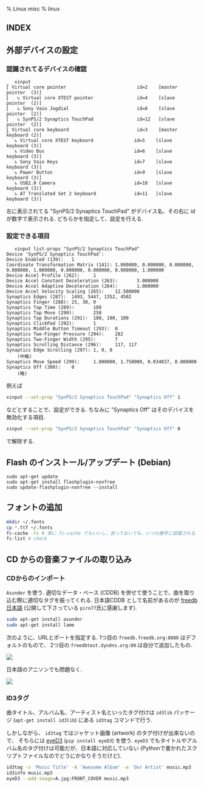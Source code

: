 % Linux misc
% linux

## INDEX

<div id=toc></div>

## 外部デバイスの設定

### 認識されてるデバイスの確認

```
   xinput
⎡ Virtual core pointer                          id=2    [master pointer  (3)]
⎜   ↳ Virtual core XTEST pointer                id=4    [slave  pointer  (2)]
⎜   ↳ Sony Vaio Jogdial                         id=8    [slave  pointer  (2)]
⎜   ↳ SynPS/2 Synaptics TouchPad                id=12   [slave  pointer  (2)]
⎣ Virtual core keyboard                         id=3    [master keyboard (2)]
   ↳ Virtual core XTEST keyboard               id=5    [slave  keyboard (3)]
   ↳ Video Bus                                 id=6    [slave  keyboard (3)]
   ↳ Sony Vaio Keys                            id=7    [slave  keyboard (3)]
   ↳ Power Button                              id=9    [slave  keyboard (3)]
   ↳ USB2.0 Camera                             id=10   [slave  keyboard (3)]
   ↳ AT Translated Set 2 keyboard              id=11   [slave  keyboard (3)]
```

左に表示されてる "SynPS/2 Synaptics TouchPad" がデバイス名、その右に id が数字で表示される.
どちらかを指定して、設定を行える.

### 設定できる項目

```
   xinput list-props "SynPS/2 Synaptics TouchPad"
Device 'SynPS/2 Synaptics TouchPad':
Device Enabled (139):   1
Coordinate Transformation Matrix (141): 1.000000, 0.000000, 0.000000, 0.000000, 1.000000, 0.000000, 0.000000, 0.000000, 1.000000
Device Accel Profile (262):     1
Device Accel Constant Deceleration (263):       3.000000
Device Accel Adaptive Deceleration (264):       1.000000
Device Accel Velocity Scaling (265):    12.500000
Synaptics Edges (287):  1493, 5447, 1352, 4502
Synaptics Finger (288): 25, 30, 0
Synaptics Tap Time (289):       180
Synaptics Tap Move (290):       258
Synaptics Tap Durations (291):  180, 100, 100
Synaptics ClickPad (292):       1
Synaptics Middle Button Timeout (293):  0
Synaptics Two-Finger Pressure (294):    282
Synaptics Two-Finger Width (295):       7
Synaptics Scrolling Distance (296):     117, 117
Synaptics Edge Scrolling (297): 1, 0, 0
    (中略)
Synaptics Move Speed (299):     1.000000, 1.750000, 0.034037, 0.000000
Synaptics Off (300):    0
    (略)
```

例えば

```bash
xinput --set-prop "SynPS/2 Synaptics TouchPad" "Synaptics Off" 1
```

などとすることで、設定ができる.
ちなみに "Synaptics Off" はそのデバイスを無効化する項目.

```bash
xinput --set-prop "SynPS/2 Synaptics TouchPad" "Synaptics Off" 0
```

で解除する.

## Flash のインストール/アップデート (Debian)

```
sudo apt-get update
sudo apt-get install flashplugin-nonfree
sudo update-flashplugin-nonfree --install
```

## フォントの追加

```bash
mkdir ~/.fonts
cp *.ttf ~/.fonts
fc-cache -fv # 単に fc-cache でもいいし、放っておいても、いつか勝手に認識される
fc-list # check
```

## CD からの音楽ファイルの取り込み

### CDからのインポート

`Asunder` を使う.
適切なデータ・ベース (CDDB) を併せて使うことで、曲を取り込む際に適切なタグを振ってくれる.
日本語CDDB として名前があるのが [freedb 日本語](http://freedbtest.dyndns.org/)
(公開して下さっている `piro77`氏に感謝します).

```bash
sudo apt-get install asunder
sudo apt-get install lame
```

次のように、URLとポートを指定する.
1つ目の `freedb.freedb.org:8880` はデフォルトのもので、
2つ目の `freedbtest.dyndns.org:80` は自分で追加したもの.

![](https://i.imgur.com/c5B0SJg.jpg)

日本語のアニソンでも問題なく.

![](https://i.imgur.com/YMIDe0Y.png)

### ID3タグ

曲タイトル、アルバム名、アーティスト名といったタグ付けは
`id3lib` パッケージ (`apt-get install id3lib`) にある
`id3tag` コマンドで行う.

しかしながら、
`id3tag` ではジャケット画像 (artwork) のタグ付けが出来ないので、
そちらには [eyeD3](http://eyed3.nicfit.net/#installation)
(`pip install eyeD3`) を使う.
`eyeD3` でもタイトルやアルバム名のタグ付けは可能だが、日本語に対応していない
(Pythonで書かれたスクリプトファイルなのでどうにかなりそうだけど).


```bash
id3tag -s 'Music Title' -A 'Awesome Album' -a 'Our Artist' music.mp3
id3info music.mp3
eyeD3 --add-image=A.jpg:FRONT_COVER music.mp3
```

